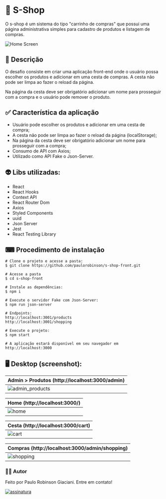 # 🛒 S-Shop

O s-shop é um sistema do tipo "carrinho de compras" que possui uma página administrativa simples para cadastro de produtos e listagem de compras.

![Home Screen](https://user-images.githubusercontent.com/61739417/193271986-9eb8cbf8-2199-439b-9d3b-d195120e0727.png)

## 📑 Descrição

O desafio consiste em criar uma aplicação front-end onde o usuário possa escolher os produtos e adicionar em uma cesta de compras. A cesta não pode ser limpa ao fazer o reload da página.

Na página da cesta deve ser obrigatório adicionar um nome para prosseguir com a compra e o usuário pode remover o produto.

## ✅ Característica da aplicação

- Usuário pode escolher os produtos e adicionar em uma cesta de compra;
- A cesta não pode ser limpa ao fazer o reload da página (localStorage);
- Na página da cesta deve ser obrigatório adicionar um nome para prosseguir com a compra;
- Consumo de API com Axios;
- Utilizado como API Fake o Json-Server.

## 👽 Libs utilizadas:

- React
- React Hooks
- Context API
- React Router Dom
- Axios
- Styled Components
- uuid
- Json Server
- Jest
- React Testing Library

## ⌨ Procedimento de instalação

```
# Clone o projeto e acesse a pasta:
$ git clone https://github.com/paulorobinson/s-shop-front.git

# Acesse a pasta
$ cd s-shop-front

# Instale as dependências:
$ npm i

# Execute o servidor Fake com Json-Server:
$ npm run json-server

# Endpoints:
http://localhost:3001/products
http://localhost:3001/shopping

# Execute o projeto:
$ npm start

# A aplicação estará disponível em seu navegador em http://localhost:3000

```

## 🖥 Desktop (screenshot):

| Admin > Produtos (http://localhost:3000/admin)                                                                           |
| ------------------------------------------------------------------------------------------------------------------------ |
| ![admin_products](https://user-images.githubusercontent.com/61739417/193269093-9001bb0b-9f7c-4f8b-b3ca-b54e051f0326.gif) |

| Home (http://localhost:3000/)                                                                                  |
| -------------------------------------------------------------------------------------------------------------- |
| ![home](https://user-images.githubusercontent.com/61739417/193269106-7da2c95b-385f-4aab-9164-b5933ff6941b.gif) |

| Cesta (http://localhost:3000/cart)                                                                             |
| -------------------------------------------------------------------------------------------------------------- |
| ![cart](https://user-images.githubusercontent.com/61739417/193269102-3549a406-daf3-4f47-9866-4f199ffbb5c2.gif) |

| Compras (http://localhost:3000/admin/shopping)                                                                     |
| ------------------------------------------------------------------------------------------------------------------ |
| ![shopping](https://user-images.githubusercontent.com/61739417/193269108-e447250f-71cc-48dd-8434-044453960b87.gif) |

### 🧔🏻 Autor

Feito por Paulo Robinson Giaciani. Entre em contato!

[![assinatura](https://user-images.githubusercontent.com/61739417/193269109-e7f95a83-7578-4e2d-b51b-aeb17bc1fca0.png)](https://www.linkedin.com/in/paulo-robinson-giaciani/)

<br>
